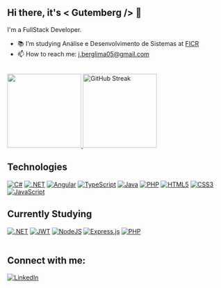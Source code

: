 ## Hi there, it's < Gutemberg /> 👋

I'm a FullStack Developer.

- 📚 I’m studying Análise e Desenvolvimento de Sistemas at [FICR](https://ficr.catolica.edu.br/portal/)
- 📫 How to reach me: j.berglima05@gmail.com

</br>

<div>
<a href="https://github.com/gutemberglima05">
<img height="170em" src="https://github-readme-stats.vercel.app/api/top-langs/?username=gutemberglima05&layout=compact&theme=dark"/>
<a href="https://git.io/streak-stats">
<img height="170em" src="https://streak-stats.demolab.com?user=gutemberglima05&theme=dark" alt="GitHub Streak" /></a>
</div>

## Technologies
<div style="display: inline_block">
    <a href="#"><img align="center" alt="C#" src="https://img.shields.io/badge/C%23-239120?style=for-the-badge&logo=c-sharp&logoColor=white"/></a>
    <a href="#"><img align="center" alt=".NET" src="https://img.shields.io/badge/.NET-512BD4?style=for-the-badge&logo=dotnet&logoColor=white"/></a>
    <a href="#"><img align="center" alt="Angular" src="https://img.shields.io/badge/Angular-DD0031?style=for-the-badge&logo=angular&logoColor=white"/></a>
    <a href="#"><img align="center" alt="TypeScript" src="https://img.shields.io/badge/TypeScript-007ACC?style=for-the-badge&logo=typescript&logoColor=white"/></a>
    <a href="#"><img align="center" alt="Java" src="https://img.shields.io/badge/java-%23ED8B00.svg?style=for-the-badge&logo=openjdk&logoColor=white"/></a>
    <a href="#"><img align="center" alt="PHP" src="https://img.shields.io/badge/PHP-777BB4?style=for-the-badge&logo=php&logoColor=white"/></a>
    <a href="#"><img align="center" alt="HTML5" src="https://img.shields.io/badge/HTML5-E34F26?style=for-the-badge&logo=html5&logoColor=white"/></a>
    <a href="#"><img align="center" alt="CSS3" src="https://img.shields.io/badge/CSS3-1572B6?style=for-the-badge&logo=css3&logoColor=white"/></a>
    <a href="#"><img align="center" alt="JavaScript" src="https://img.shields.io/badge/JavaScript-323330?style=for-the-badge&logo=javascript&logoColor=F7DF1E"/></a>
</div>

## Currently Studying
<div style="display: inline_block">
    <a href="#"><img align="center" alt=".NET" src="https://img.shields.io/badge/.NET-5C2D91?style=for-the-badge&logo=dotnet&logoColor=white"/></a>
    <a href="#"><img align="center" alt="JWT" src="https://img.shields.io/badge/JWT-black?style=for-the-badge&logo=JSON%20web%20tokens"/></a>
    <a href="#"><img align="center" alt="NodeJS" src="https://img.shields.io/badge/node.js-6DA55F?style=for-the-badge&logo=node.js&logoColor=white"/></a>
    <a href="#"><img align="center" alt="Express.js" src="https://img.shields.io/badge/express.js-%23404d59.svg?style=for-the-badge&logo=express&logoColor=%2361DAFB"/></a>
    <a href="#"><img align="center" alt="PHP" src="https://img.shields.io/badge/PHP-777BB4?style=for-the-badge&logo=php&logoColor=white"/></a>
</div>

</br>

## Connect with me:
<a href="https://www.linkedin.com/in/gutemberglima/">![LinkedIn](https://img.shields.io/badge/linkedin-%230077B5.svg?style=for-the-badge&logo=linkedin&logoColor=white)</a>

